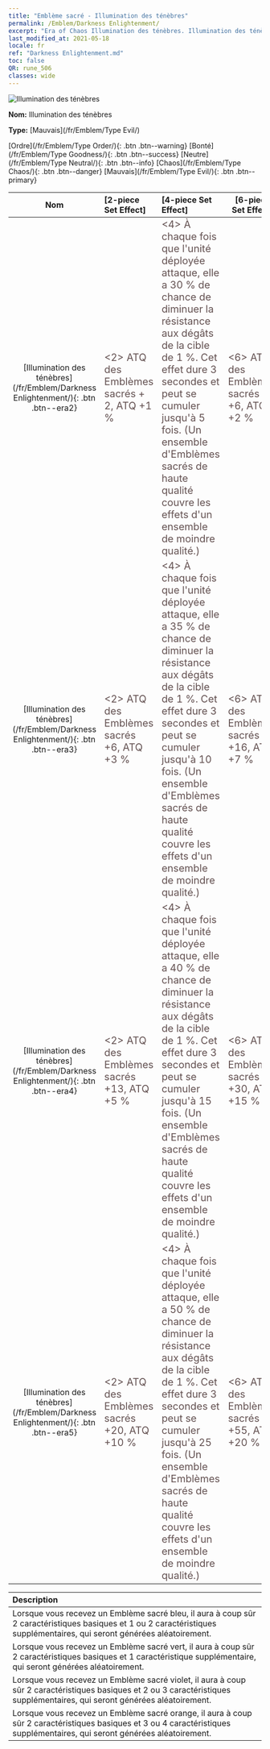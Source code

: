 ```yaml
---
title: "Emblème sacré - Illumination des ténèbres"
permalink: /Emblem/Darkness Enlightenment/
excerpt: "Era of Chaos Illumination des ténèbres. Illumination des ténèbres. Era of Chaos Emblème sacré Illumination des ténèbres. Era of Chaos Mauvais Illumination des ténèbres"
last_modified_at: 2021-05-18
locale: fr
ref: "Darkness Enlightenment.md"
toc: false
QR: rune_506
classes: wide
---
```


  ![Illumination des ténèbres](/images/r/rune_icon_506.png)

 **Nom:** Illumination des ténèbres

 **Type:** [Mauvais](/fr/Emblem/Type Evil/)

  [Ordre](/fr/Emblem/Type Order/){: .btn .btn--warning}   [Bonté](/fr/Emblem/Type Goodness/){: .btn .btn--success}   [Neutre](/fr/Emblem/Type Neutral/){: .btn .btn--info}   [Chaos](/fr/Emblem/Type Chaos/){: .btn .btn--danger}   [Mauvais](/fr/Emblem/Type Evil/){: .btn .btn--primary} 

  |  Nom    | [2-piece Set Effect] | [4-piece Set Effect] | [6-piece Set Effect]  | 
  |:-----------------------:|:-------------------|:-----------------|----------------| 
  | [Illumination des ténèbres](/fr/Emblem/Darkness Enlightenment/){: .btn .btn--era2} | <span style="color: #645252;font-size:20px">&lt;2&gt; ATQ des Emblèmes sacrés + 2, ATQ +1 %</span> | <span style="color: #645252;font-size:20px">&lt;4&gt; À chaque fois que l'unité déployée attaque, elle a 30 % de chance de diminuer la résistance aux dégâts de la cible de 1 %. Cet effet dure 3 secondes et peut se cumuler jusqu'à 5 fois. (Un ensemble d'Emblèmes sacrés de haute qualité couvre les effets d'un ensemble de moindre qualité.)</span> | <span style="color: #645252;font-size:20px">&lt;6&gt; ATQ des Emblèmes sacrés +6, ATQ +2 %</span> | 
  | [Illumination des ténèbres](/fr/Emblem/Darkness Enlightenment/){: .btn .btn--era3} | <span style="color: #645252;font-size:20px">&lt;2&gt; ATQ des Emblèmes sacrés +6, ATQ +3 %</span> | <span style="color: #645252;font-size:20px">&lt;4&gt; À chaque fois que l'unité déployée attaque, elle a 35 % de chance de diminuer la résistance aux dégâts de la cible de 1 %. Cet effet dure 3 secondes et peut se cumuler jusqu'à 10 fois. (Un ensemble d'Emblèmes sacrés de haute qualité couvre les effets d'un ensemble de moindre qualité.)</span> | <span style="color: #645252;font-size:20px">&lt;6&gt; ATQ des Emblèmes sacrés +16, ATQ +7 %</span> | 
  | [Illumination des ténèbres](/fr/Emblem/Darkness Enlightenment/){: .btn .btn--era4} | <span style="color: #645252;font-size:20px">&lt;2&gt; ATQ des Emblèmes sacrés +13, ATQ +5 %</span> | <span style="color: #645252;font-size:20px">&lt;4&gt; À chaque fois que l'unité déployée attaque, elle a 40 % de chance de diminuer la résistance aux dégâts de la cible de 1 %. Cet effet dure 3 secondes et peut se cumuler jusqu'à 15 fois. (Un ensemble d'Emblèmes sacrés de haute qualité couvre les effets d'un ensemble de moindre qualité.)</span> | <span style="color: #645252;font-size:20px">&lt;6&gt; ATQ des Emblèmes sacrés +30, ATQ +15 %</span> | 
  | [Illumination des ténèbres](/fr/Emblem/Darkness Enlightenment/){: .btn .btn--era5} | <span style="color: #645252;font-size:20px">&lt;2&gt; ATQ des Emblèmes sacrés +20, ATQ +10 %</span> | <span style="color: #645252;font-size:20px">&lt;4&gt; À chaque fois que l'unité déployée attaque, elle a 50 % de chance de diminuer la résistance aux dégâts de la cible de 1 %. Cet effet dure 3 secondes et peut se cumuler jusqu'à 25 fois. (Un ensemble d'Emblèmes sacrés de haute qualité couvre les effets d'un ensemble de moindre qualité.)</span> | <span style="color: #645252;font-size:20px">&lt;6&gt; ATQ des Emblèmes sacrés +55, ATQ +20 %</span> | 

  |         Description            | 
  |:-------------------------------|
  | Lorsque vous recevez un Emblème sacré bleu, il aura à coup sûr 2 caractéristiques basiques et 1 ou 2 caractéristiques supplémentaires, qui seront générées aléatoirement. |
  | Lorsque vous recevez un Emblème sacré vert, il aura à coup sûr 2 caractéristiques basiques et 1 caractéristique supplémentaire, qui seront générées aléatoirement. |
  | Lorsque vous recevez un Emblème sacré violet, il aura à coup sûr 2 caractéristiques basiques et 2 ou 3 caractéristiques supplémentaires, qui seront générées aléatoirement. |
  | Lorsque vous recevez un Emblème sacré orange, il aura à coup sûr 2 caractéristiques basiques et 3 ou 4 caractéristiques supplémentaires, qui seront générées aléatoirement. |

